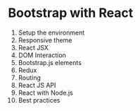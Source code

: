 # Bootstrap with React

1. Setup the environment
2. Responsive theme
3. React JSX
4. DOM Interaction
5. Bootstrap.js elements
6. Redux
7. Routing
8. React JS API
9. React with Node.js
10. Best practices